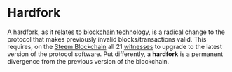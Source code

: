 # Hardfork

A hardfork, as it relates to [blockchain technology](/glossary/blockchain.md), is a radical change to the protocol that makes previously invalid blocks/transactions valid. This requires, on the [Steem Blockchain](/glossary/steem-blockchain.md) all 21 [witnesses](/glossary/witness.md) to upgrade to the latest version of the protocol software. Put differently, a **hardfork** is a permanent divergence from the previous version of the blockchain. 